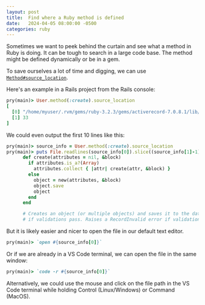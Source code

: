 ```yaml
---
layout: post
title:  Find where a Ruby method is defined
date:   2024-04-05 08:00:00 -0500
categories: ruby
---
```


Sometimes we want to peek behind the curtain and see what a method in Ruby is doing. It can be tough to search in a large code base. The method might be defined dynamically or be in a gem.

To save ourselves a lot of time and digging, we can use [`Method#source_location`](https://ruby-doc.org/3.2.2/Method.html#method-i-source_location).

Here's an example in a Rails project from the Rails console:

```rb
pry(main)> User.method(:create).source_location
[
  [0] "/home/myuser/.rvm/gems/ruby-3.2.3/gems/activerecord-7.0.8.1/lib/active_record/persistence.rb",
  [1] 33
]
```

We could even output the first 10 lines like this:

```rb
pry(main)> source_info = User.method(:create).source_location
pry(main)> puts File.readlines(source_info[0]).slice((source_info[1]-1)..source_info[1]+10)
      def create(attributes = nil, &block)
        if attributes.is_a?(Array)
          attributes.collect { |attr| create(attr, &block) }
        else
          object = new(attributes, &block)
          object.save
          object
        end
      end

      # Creates an object (or multiple objects) and saves it to the database,
      # if validations pass. Raises a RecordInvalid error if validations fail,
```

But it is likely easier and nicer to open the file in our default text editor.

```rb
pry(main)> `open #{source_info[0]}`
```

Or if we are already in a VS Code terminal, we can open the file in the same window:

```rb
pry(main)> `code -r #{source_info[0]}`
```

Alternatively, we could use the mouse and click on the file path in the VS Code terminal while holding Control (Linux/Windows) or Command (MacOS).
